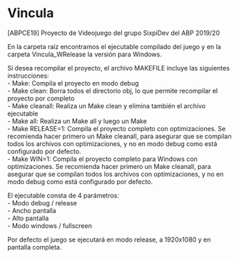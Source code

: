 # Vincula
[ABPCE19] Proyecto de Videojuego del grupo SixpiDev del ABP 2019/20

En la carpeta raíz encontramos el ejecutable compilado del juego y en la carpeta Vincula_WRelease la versión para Windows.

Si desea recompilar el proyecto, el archivo MAKEFILE incluye las siguientes instrucciones:<br />
	- Make:
		Compila el proyecto en modo debug<br />
	- Make clean:
		Borra todos el directorio obj, lo que permite recompilar el proyecto por completo<br />
	- Make cleanall:
		Realiza un Make clean y elimina también el archivo ejecutable<br />
	- Make all:
		Realiza un Make all y luego un Make<br />
	- Make RELEASE=1:
		Compila el proyecto completo con optimizaciones. Se recomienda hacer primero un Make cleanall, para asegurar que se compilan todos los archivos con optimizaciones, y no en modo debug como está configurado por defecto.<br />
	- Make WIN=1:
		Compila el proyecto completo para Windows con optimizaciones. Se recomienda hacer primero un Make cleanall, para asegurar que se compilan todos los archivos con optimizaciones, y no en modo debug como está configurado por defecto.<br />

El ejecutable consta de 4 parámetros:<br />
	- Modo debug / release<br />
	- Ancho pantalla<br />
	- Alto pantalla<br />
	- Modo windows / fullscreen<br />

Por defecto el juego se ejecutará en modo release, a 1920x1080 y en pantalla completa.